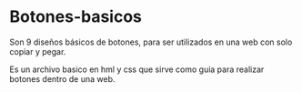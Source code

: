 # Botones-basicos
Son 9 diseños básicos de botones, para ser utilizados en una web con solo copiar y pegar.

Es un archivo basico en hml y css que sirve como guia para realizar botones dentro de una web.
